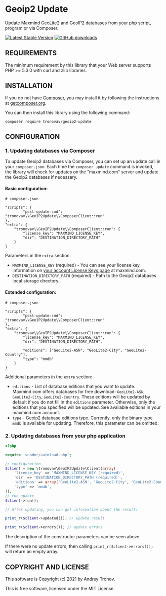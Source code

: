# Geoip2 Update
Update Maxmind  GeoLite2 and GeoIP2 databases from your php script, program or via Composer.

[![Latest Stable Version](https://img.shields.io/packagist/v/tronovav/geoip2-update.svg)](https://packagist.org/packages/tronovav/geoip2-update)
[![GitHub downloads](https://img.shields.io/packagist/dt/tronovav/geoip2-update)](https://packagist.org/packages/tronovav/geoip2-update)

REQUIREMENTS
------------

The minimum requirement by this library that your Web server supports PHP >= 5.3.0 with curl and zlib libraries.

INSTALLATION
------------

If you do not have [Composer](http://getcomposer.org/), you may install it by following the instructions
at [getcomposer.org](https://getcomposer.org/doc/00-intro.md).

You can then install this library using the following command:

~~~
composer require tronovav/geoip2-update
~~~

CONFIGURATION
-------------

### 1. Updating databases via Composer

To update Geoip2 databases via Composer, you can set up an update call in your `composer.json`.
Each time the `composer update` command is invoked, the library will check for updates on the "maxmind.com" server and update the Geoip2 databases if necessary.


#### Basic configuration:

```
# composer.json

"scripts": {
        "post-update-cmd": "tronovav\\GeoIP2Update\\ComposerClient::run"
},
"extra": {
    "tronovav\\GeoIP2Update\\ComposerClient::run": {
        "license_key": "MAXMIND_LICENSE_KEY",
        "dir": "DESTINATION_DIRECTORY_PATH"
    }
}
```

Parameters in the `extra` section:

- `MAXMIND_LICENSE_KEY` (required) - You can see your license key information on [your account License Keys page](https://support.maxmind.com/account-faq/license-keys/where-do-i-find-my-license-key/) at maxmind.com.
- `DESTINATION_DIRECTORY_PATH` (required) - Path to the Geoip2 databases local storage directory.

#### Extended configuration:

```
# composer.json

"scripts": {
        "post-update-cmd": "tronovav\\GeoIP2Update\\ComposerClient::run"
},
"extra": {
    "tronovav\\GeoIP2Update\\ComposerClient::run": {
        "license_key": "MAXMIND_LICENSE_KEY",
        "dir": "DESTINATION_DIRECTORY_PATH",

        "editions": ["GeoLite2-ASN", "GeoLite2-City", "GeoLite2-Country"],
        "type": "mmdb"
    }
}
```

Additional parameters in the `extra` section:

- `editions` - List of database editions that you want to update. Maxmind.com offers databases for free download: `GeoLite2-ASN`, `GeoLite2-City`, `GeoLite2-Country`. These editions will be updated by default if you do not fill in the `editions` parameter. Otherwise, only the editions that you specified will be updated. See available editions in your maxmind.com account.
- `type` - Geoip2 database editions type. Currently, only the binary type `mmdb` is available for updating. Therefore, this parameter can be omitted.

### 2. Updating databases from your php application

```php
<?php

require 'vendor/autoload.php';

// configuration
$client = new \tronovav\GeoIP2Update\Client(array(
    'license_key' => 'MAXMIND_LICENSE_KEY (required)',
    'dir' => 'DESTINATION_DIRECTORY_PATH (required)',
    'editions' => array('GeoLite2-ASN', 'GeoLite2-City', 'GeoLite2-Country'),
    'type' => 'mmdb',
));
// run update
$client->run();

// After updating, you can get information about the result:

print_r($client->updated()); // update result

print_r($client->errors()); // update errors
```

The description of the constructor parameters can be seen above.

If there were no update errors, then calling `print_r($client->errors());` will return an empty array.

COPYRIGHT AND LICENSE
---------------------

This software is Copyright (c) 2021 by Andrey Tronov.

This is free software, licensed under the MIT License.
